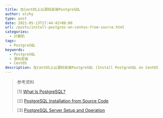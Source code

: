 ```yaml
---
title: 在CentOS上以源码安装PostgreSQL
author: olzhy
type: post
date: 2021-05-13T17:44:42+08:00
url: /posts/install-postgres-on-centos-from-source.html
categories:
  - 计算机
tags:
  - PostgreSQL
keywords:
  - PostgreSQL
  - 源码安装
  - CentOS
description: 在CentOS上以源码安装PostgreSQL (Install PostgreSQL on CentOS from Source)
---
```




> 参考资料
>
> [1] [What Is PostgreSQL?](https://www.postgresql.org/docs/current/intro-whatis.html)
>
> [2] [PostgreSQL Installation from Source Code](https://www.postgresql.org/docs/current/installation.html)
>
> [3] [PostgreSQL Server Setup and Operation](hhttps://www.postgresql.org/docs/current/runtime.html)